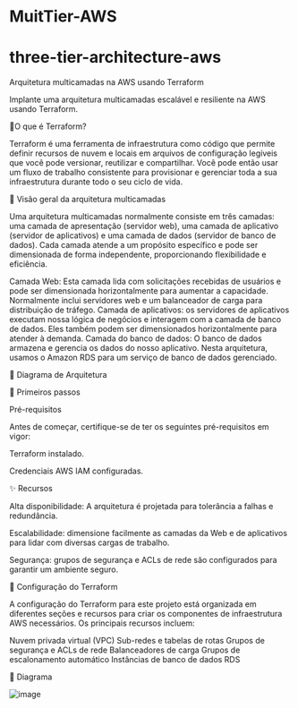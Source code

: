 # MuitTier-AWS

# three-tier-architecture-aws

Arquitetura multicamadas na AWS usando Terraform

Implante uma arquitetura multicamadas escalável e resiliente na AWS usando Terraform.

📌O que é Terraform?

Terraform é uma ferramenta de infraestrutura como código que permite definir recursos de nuvem e locais em arquivos de configuração legíveis que você pode versionar, reutilizar e compartilhar. Você pode então usar um fluxo de trabalho consistente para provisionar e gerenciar toda a sua infraestrutura durante todo o seu ciclo de vida.

🚀 Visão geral da arquitetura multicamadas

Uma arquitetura multicamadas normalmente consiste em três camadas: uma camada de apresentação (servidor web), uma camada de aplicativo (servidor de aplicativos) e uma camada de dados (servidor de banco de dados). Cada camada atende a um propósito específico e pode ser dimensionada de forma independente, proporcionando flexibilidade e eficiência.

Camada Web: Esta camada lida com solicitações recebidas de usuários e pode ser dimensionada horizontalmente para aumentar a capacidade. Normalmente inclui servidores web e um balanceador de carga para distribuição de tráfego.
Camada de aplicativos: os servidores de aplicativos executam nossa lógica de negócios e interagem com a camada de banco de dados. Eles também podem ser dimensionados horizontalmente para atender à demanda.
Camada do banco de dados: O banco de dados armazena e gerencia os dados do nosso aplicativo. Nesta arquitetura, usamos o Amazon RDS para um serviço de banco de dados gerenciado.

📌 Diagrama de Arquitetura

🚦 Primeiros passos

Pré-requisitos

Antes de começar, certifique-se de ter os seguintes pré-requisitos em vigor:

Terraform instalado.

Credenciais AWS IAM configuradas.

✨ Recursos

Alta disponibilidade: A arquitetura é projetada para tolerância a falhas e redundância.

Escalabilidade: dimensione facilmente as camadas da Web e de aplicativos para lidar com diversas cargas de trabalho.

Segurança: grupos de segurança e ACLs de rede são configurados para garantir um ambiente seguro.

🔧 Configuração do Terraform

A configuração do Terraform para este projeto está organizada em diferentes seções e recursos para criar os componentes de infraestrutura AWS necessários. Os principais recursos incluem:

Nuvem privada virtual (VPC)
Sub-redes e tabelas de rotas
Grupos de segurança e ACLs de rede
Balanceadores de carga
Grupos de escalonamento automático
Instâncias de banco de dados RDS


🚀 Diagrama

![image](https://github.com/rodrigocflorindo/MuitTier-AWS/assets/24444808/e3dfe6a8-69df-4cd9-84df-9b81845a2c21)




